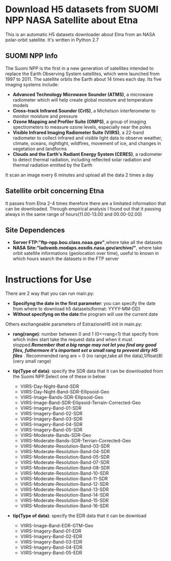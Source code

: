 # Download H5 datasets from SUOMI NPP NASA Satellite about Etna
This is an automatic H5 datasets downloader about Etna from an NASA polar-orbit satellite.
It's written in Python 2.7 

## SUOMI NPP Info
The Suomi NPP is the first in a new generation of satellites intended to replace the Earth Observing System satellites, which were launched from 1997 to 2011. The satellite orbits the Earth about 14 times each day. Its five imaging systems include:

*    **Advanced Technology Microwave Sounder (ATMS)**, a microwave radiometer which will help create global moisture and temperature models
*    **Cross-track Infrared Sounder (CrIS)**, a Michelson interferometer to monitor moisture and pressure
*    **Ozone Mapping and Profiler Suite (OMPS)**, a group of imaging spectrometers to measure ozone levels, especially near the poles
*    **Visible Infrared Imaging Radiometer Suite (VIIRS)**, a 22-band radiometer to collect infrared and visible light data to observe weather, climate, oceans, nightlight, wildfires, movement of ice, and changes in vegetation and landforms
*    **Clouds and the Earth's Radiant Energy System (CERES)**, a radiometer to detect thermal radiation, including reflected solar radiation and thermal radiation emitted by the Earth

It scan an image every 6 minutes and upload all the data 2 times a day

## Satellite orbit concerning Etna
It passes from Etna 2-4 times therefore there are a limitated information that can be downloaded.
Through empirical analysis I found out that it passing always in the same range of hours(11.00-13.00 and 00.00-02.00)

## Site Dependences
*	**Server FTP:"ftp-npp.bou.class.noaa.gov"**,where take all the datasets
* 	**NASA Site:"ladsweb.modaps.eosdis.nasa.gov/archive/"**, where take orbit satellite informations (geolocation over time), useful to known in which hours search the datasets in the FTP server


# Instructions for Use
There are 2 way that you can run main.py:
*	**Specifyng the date in the first parameter**: you can specify the date from where to download h5 datasets(format: YYYY-MM-DD)
*	**Without specifyng on the date**:the program will use the current date

Others exchangeable parameters of EstrazioneH5 init in main.py:
*	**rang(range)**: number between 0 and 1 (0<=rang<1) that specify from which index start take the request data and when it must stopped.***Remember that a big range may not let you find any good files, futhermore it's important set a small rang to prevent dirty H5 files*** . Recommended rang are = 0 (no range,take all the data),1/float(8) (very small range)

*	**tip(Type of data)**: specify the SDR data that it can be downloaded from the Suomi NPP.Select one of these in below:
	* VIIRS-Day-Night-Band-SDR
	* VIIRS-Day-Night-Band-SDR-Ellipsoid-Geo
	* VIIRS-Image-Bands-SDR-Ellipsoid-Geo
	* VIIRS-Image-Band-SDR-Ellipsoid-Terrain-Corrected-Geo
	* VIIRS-Imagery-Band-01-SDR
	* VIIRS-Imagery-Band-02-SDR
	* VIIRS-Imagery-Band-03-SDR
	* VIIRS-Imagery-Band-04-SDR
    * VIIRS-Imagery-Band-05-SDR
	* VIIRS-Moderate-Bands-SDR-Geo
	* VIIRS-Moderate-Bands-SDR-Terrian-Corrected-Geo
	* VIIRS-Moderate-Resolution-Band-03-SDR
	* VIIRS-Moderate-Resolution-Band-04-SDR
	* VIIRS-Moderate-Resolution-Band-05-SDR
	* VIIRS-Moderate-Resolution-Band-07-SDR
	* VIIRS-Moderate-Resolution-Band-08-SDR
	* VIIRS-Moderate-Resolution-Band-10-SDR
	* VIIRS-Moderate-Resolution-Band-11-SDR
	* VIIRS-Moderate-Resolution-Band-12-SDR
	* VIIRS-Moderate-Resolution-Band-13-SDR
	* VIIRS-Moderate-Resolution-Band-14-SDR
	* VIIRS-Moderate-Resolution-Band-15-SDR
	* VIIRS-Moderate-Resolution-Band-16-SDR

*	**tip(Type of data)**: specify the EDR data that it can be download
    * VIIRS-Image-Band-EDR-GTM-Geo
    * VIIRS-Imagery-Band-01-EDR
    * VIIRS-Imagery-Band-02-EDR
    * VIIRS-Imagery-Band-03-EDR
    * VIIRS-Imagery-Band-04-EDR
    * VIIRS-Imagery-Band-05-EDR





